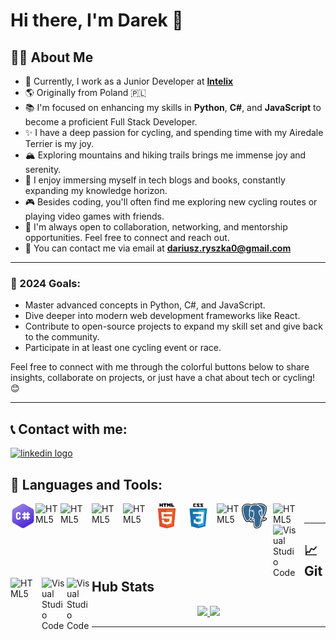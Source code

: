 # Hi there, I'm Darek 👋 

## 🙋‍♂️ About Me
* 💼 Currently, I work as a Junior Developer at <a href="https://www.intelix.pl" target="_blank">**Intelix**</a>
* 🌎 Originally from Poland 🇵🇱
* 📚 I'm focused on enhancing my skills in **Python**, **C#**, and **JavaScript** to become a proficient Full Stack Developer.
* ✨ I have a deep passion for cycling, and spending time with my Airedale Terrier is my joy.
* 🏔️ Exploring mountains and hiking trails brings me immense joy and serenity.
* 📖 I enjoy immersing myself in tech blogs and books, constantly expanding my knowledge horizon.
* 🎮 Besides coding, you'll often find me exploring new cycling routes or playing video games with friends.
* 💬 I'm always open to collaboration, networking, and mentorship opportunities. Feel free to connect and reach out.
* 📝 You can contact me via email at **dariusz.ryszka0@gmail.com**

---

### 🎯 2024 Goals:
- Master advanced concepts in Python, C#, and JavaScript.
- Dive deeper into modern web development frameworks like React.
- Contribute to open-source projects to expand my skill set and give back to the community.
- Participate in at least one cycling event or race.

Feel free to connect with me through the colorful buttons below to share insights, collaborate on projects, or just have a chat about tech or cycling! 😊

---

## 📞 Contact with me:
<div>
  <a href="https://www.linkedin.com/in/dariusz-ryszka-36a631227/" target="_blank">
    <img src="https://img.shields.io/badge/LinkedIn-0077B5?style=for-the-badge&logo=linkedin&logoColor=white" alt="linkedin logo"  />
  </a>
</div>

## 🔧 Languages and Tools:
<div style="display: inline_block">
  <img align="left" alt="HTML5" width="40px" src="https://raw.githubusercontent.com/github/explore/80688e429a7d4ef2fca1e82350fe8e3517d3494d/topics/csharp/csharp.png" />
  <img align="left" alt="HTML5" width="40px" src="https://upload.wikimedia.org/wikipedia/commons/e/ee/.NET_Core_Logo.svg" />
  <img align="left" alt="HTML5" width="40px" src="https://upload.wikimedia.org/wikipedia/commons/thumb/c/c3/Python-logo-notext.svg/2048px-Python-logo-notext.svg.png" style="padding-right:10px;" />
  <img align="left" alt="HTML5" width="40px" src="https://seeklogo.com/images/D/django-logo-4C5ECF7036-seeklogo.com.png" style="padding-right:10px;" />
  <img align="left" alt="HTML5" width="40px" src="https://upload.wikimedia.org/wikipedia/commons/thumb/9/99/Unofficial_JavaScript_logo_2.svg/1280px-Unofficial_JavaScript_logo_2.svg.png" style="padding-right:10px;" />
  <img align="left" alt="HTML5" width="40px" src="https://raw.githubusercontent.com/github/explore/80688e429a7d4ef2fca1e82350fe8e3517d3494d/topics/html/html.png" style="padding-right:10px;" />
  <img align="left" alt="HTML5" width="40px" src="https://raw.githubusercontent.com/github/explore/80688e429a7d4ef2fca1e82350fe8e3517d3494d/topics/css/css.png" style="padding-right:10px;" />
  <img align="left" alt="HTML5" width="40px" src="https://play-lh.googleusercontent.com/hvK9JjjMrQ-MSP98UVqmwpgojkc89P5tYvLUbvbnAqORVx3o7mUhk_NNdSD4S9_F8pw" />
  <img align="left" alt="HTML5" width="40px" src="https://raw.githubusercontent.com/github/explore/80688e429a7d4ef2fca1e82350fe8e3517d3494d/topics/postgresql/postgresql.png" style="padding-right:10px;" />
  <img align="left" alt="HTML5" width="40px" src="https://git-scm.com/images/logos/downloads/Git-Icon-1788C.png" style="padding-right:10px;" />
  <img align="left" alt="Visual Studio Code" width="40px" src="https://cdn.jsdelivr.net/gh/devicons/devicon/icons/vscode/vscode-original.svg" style="padding-right:10px;" />
  <img align="left" alt="HTML5" width="40px" src="https://upload.wikimedia.org/wikipedia/commons/thumb/5/59/Visual_Studio_Icon_2019.svg/512px-Visual_Studio_Icon_2019.svg.png" style="padding-right:10px;" />
  <img align="left" alt="Visual Studio Code" width="40px" src="https://upload.wikimedia.org/wikipedia/commons/thumb/1/1d/PyCharm_Icon.svg/150px-PyCharm_Icon.svg.png" />
  <img align="left" alt="Visual Studio Code" width="40px" src="https://upload.wikimedia.org/wikipedia/commons/thumb/b/b5/DBeaver_logo.svg/256px-DBeaver_logo.svg.png?20210313151619" />
</div><br>

---

## 📈 GitHub Stats
<div align="center">
  <a href="https://github.com/Darek-Ryszka">
  <img height="180em" src="https://github-readme-stats-sigma-five.vercel.app/api?username=Darek-Ryszka&show_icons=true&theme=gruvbox&include_all_commits=true&count_private=true"/>
  <img height="180em" src="https://github-readme-stats.vercel.app/api/top-langs/?username=Darek-Ryszka&layout=compact&langs_count=10&theme=gruvbox"/>
</div>

---

